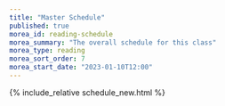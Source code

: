 ```yaml
---
title: "Master Schedule"
published: true
morea_id: reading-schedule
morea_summary: "The overall schedule for this class"
morea_type: reading
morea_sort_order: 7
morea_start_date: "2023-01-10T12:00"
---
```


{%  include_relative schedule_new.html  %}



